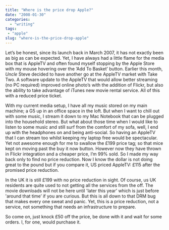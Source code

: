 ```yaml
---
title: "Where is the price drop Apple?"
date: "2008-01-30"
categories: 
  - "writing"
tags:
 - "apple"
slug: "where-is-the-price-drop-apple"
---
```


Let’s be honest, since its launch back in March 2007, it has not exactly been as big as can be expected.
Yet, I have always had a little flame for the media box that is AppleTV and often found myself stopping by the Apple Store with my mouse hovering over the ‘Add To Basket’ button. Earlier this month, _Uncle_ Steve decided to have another go at the AppleTV market with Take Two.
A software update to the AppleTV that would allow better streaming (no PC required) improved online photo’s with the addition of Flickr, but also the ability to take advantage of iTunes new movie rental service. All of this with a reduced price ticket.

With my current media setup, I have all my music stored on my main machine; a G5 up in an office space in the loft. But when I want to chill out with some music, I stream it down to my Mac Notebook that can be plugged into the household stereo. But what about those time when I would like to listen to some music and still surf from the comfort of my sofa, well, I end up with the headphones on and being anti-social. So having an AppleTV that I can stream too whilst keeping my laptop free would be spectacular. Yet not awesome enough for me to swallow the £199 price tag; so that mice kept on moving past the buy it now button. However now they have thrown in Flickr integration and a cheaper price, I’m 99% sold.
So I made my way back only to find no price reduction. Now I know the dollar is not doing great to the pound but if you compare it, US priced AppleTV: £115 after the promised price reduction.

In the UK it is still £199 with no price reduction in sight. Of course, us UK residents are quite used to not getting all the services from the off. The movie downloads will not be here until 'later this year’ which is just before 'around that time’ if you are curious. But this is all down to that DRM bug that makes every one sweat and panic. Yet, this is a price reduction, not a service, not something that needs an infrastructure to prepare.

So come on, just knock £50 off the price, be done with it and wait for some orders. I, for one, would purchase it.
